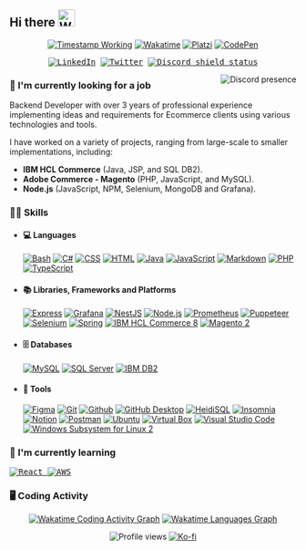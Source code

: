 <!-- 🟥 SMALL SHIELD/BADGE USED IN THIS DOCUMENT 🟥 -->
<!-- Wakatime                        https://wakatime.com/share/badges -->
<!-- Shields, basic and original     https://shields.io/ -->
<!-- Icons for shields and color     https://simpleicons.org/ -->
<!-- Custom Shields and icons        https://github.com/DenverCoder1/custom-icon-badges -->
<!-- Profile views                   https://github.com/antonkomarev/github-profile-views-counter -->
<!-- Timestamp in shield.io          https://github.com/badges/shields/issues/749 -->

<!-- How to make a shield.io badge with just a logo in the left side?: https://stackoverflow.com/questions/62155899/how-to-make-a-shield-io-badge-with-just-a-logo-in-the-left-side/63705827#63705827 -->

<h2>
  <span>Hi there</span>
  <!-- Microsoft animated emojis: https://github.com/Tarikul-Islam-Anik/Animated-Fluent-Emojis -->
  <img src="https://raw.githubusercontent.com/Tarikul-Islam-Anik/Animated-Fluent-Emojis/master/Emojis/Hand%20gestures/Waving%20Hand.png" alt="Waving Hand" width="30" />
</h2>

<p align=center>
<a href="https://www.linkedin.com/in/cabos-manuel/"><img alt="Timestamp Working" src="https://custom-icon-badges.demolab.com/date/1633093200?colorB=42b883&label=Experience&logo=computer&logoColor=white"></a>
<a href="https://wakatime.com/@CabosManuel"><img alt="Wakatime" src="https://wakatime.com/badge/user/9e0548e0-ba44-4650-b0f1-5ece84453209.svg"></a>
<a href="https://platzi.com/p/CabosManuel"><img alt="Platzi" src="https://img.shields.io/badge/Platzi-@CabosManuel-09e989?logo=platzi&logoColor=09e989"></a>
<a href="https://codepen.io/cabosmanuel"><img alt="CodePen" src="https://img.shields.io/badge/CodePen-white?logo=codepen&logoColor=black"></a>
</p>

<p align=center>
<kbd>
<a href="https://www.linkedin.com/in/cabos-manuel/"><img alt="LinkedIn" src="https://custom-icon-badges.demolab.com/badge/cabos--manuel/-white.svg?logo=linked_in&logoColor=white"></a>
<a href="https://twitter.com/mcabos_dev"><img alt="Twitter" src="https://img.shields.io/badge/%40mcabos__dev-black?logo=x&logoColor=white"></a>
<!-- Small badge Discord status (also works for servers) - https://github.com/gitlimes/discord-md-badge -->
<a href="https://discordapp.com/users/295729338933051404"><img alt="Discord shield status" src="https://dcbadge.limes.pink/api/shield/295729338933051404?style=flat&theme=discord-inverted"></a>
</kbd>
</p>

<!-- RIGHT CONTENT DISCORD PRESENCE --------------- -->
<!-- https://github.com/Zyplos/discord-readme-badge -->
<a href="https://discordapp.com/users/295729338933051404"><img align=right alt="Discord presence" src="https://discord-readme-badge.vercel.app/api?id=295729338933051404"></a>


<!-- LEFT CONTENT TEXT ---------------------------- -->
<!-- Currently working ============================================ -->
### 🔭 I'm currently looking for a job
Backend Developer with over 3 years of professional experience implementing ideas and requirements for Ecommerce clients using various technologies and tools.

I have worked on a variety of projects, ranging from large-scale to smaller implementations, including:
- **IBM HCL Commerce** (Java, JSP, and SQL DB2).
- **Adobe Commerce - Magento** (PHP, JavaScript, and MySQL).
- **Node.js** (JavaScript, NPM, Selenium, MongoDB and Grafana).

<!-- Skills ======================================================= -->
### 👨‍💻 Skills
- #### 💻 Languages
  <!-- [![Android](https://img.shields.io/badge/Android-3DDC84?logo=android&logoColor=white)](https://github.com/search?q=user%3ACabosManuel+topic%3Aandroid&type=repositories&s=updated&o=desc) -->
  <!-- [![SQL](https://custom-icon-badges.demolab.com/badge/SQL-025E8C.svg?logo=database&logoColor=white)](https://github.com/search?q=user%3ACabosManuel+topic%3Asql) -->
  [![Bash](https://img.shields.io/badge/Bash-121011.svg?logo=gnu-bash&logoColor=white)](#)
  [![C#](https://custom-icon-badges.demolab.com/badge/C%23-68217A.svg?logo=cs2&logoColor=white)](https://github.com/search?q=user%3ACabosManuel+language%3Acsharp)
  [![CSS](https://img.shields.io/badge/CSS-1572B6.svg?logo=css3&logoColor=white)](https://github.com/search?q=user%3ACabosManuel+language%3Acss)
  [![HTML](https://img.shields.io/badge/HTML-E34F26.svg?logo=html5&logoColor=white)](https://github.com/search?q=user%3ACabosManuel+language%3Ahtml)
  [![Java](https://custom-icon-badges.demolab.com/badge/Java-ed2025.svg?logo=java&logoColor=white)](https://github.com/search?q=user%3ACabosManuel+language%3Ajava&type=repositories&s=updated&o=desc)
  [![JavaScript](https://img.shields.io/badge/JavaScript-F7DF1E.svg?logo=javascript&logoColor=white)](https://github.com/search?q=user%3ACabosManuel+language%3Ajavascript&type=repositories&s=updated&o=desc)
  [![Markdown](https://img.shields.io/badge/Markdown-000000.svg?logo=markdown&logoColor=white)](https://github.com/search?q=user%3ACabosManuel+language%3Amarkdown)
  [![PHP](https://img.shields.io/badge/PHP-777BB4.svg?logo=php&logoColor=white)](https://github.com/search?q=user%3ACabosManuel+language%3Aphp&type=repositories&s=updated&o=desc)
  [![TypeScript](https://img.shields.io/badge/TypeScript-3178C6?logo=typescript&logoColor=white)](https://github.com/search?q=user%3ACabosManuel+language%3Atypescript&type=repositories&s=updated&o=desc)

- #### 📚 Libraries, Frameworks and Platforms
  <!-- [![Angular](https://img.shields.io/badge/Angular-c3002f.svg?logo=angular&logoColor=white)](#) -->
  [![Express](https://img.shields.io/badge/Express-000000?logo=express)](https://github.com/search?q=user%3ACabosManuel+topic%3Aexpress&type=repositories&s=updated&o=desc)
  [![Grafana](https://img.shields.io/badge/Grafana-F46800.svg?logo=grafana&logoColor=white)]()
  [![NestJS](https://img.shields.io/badge/NestJS-E0234E.svg?logo=nestjs)](https://github.com/search?q=user%3ACabosManuel+topic%3Anestjs&type=repositories&s=updated&o=desc)
  [![Node.js](https://img.shields.io/badge/Node.js-3d3f34.svg?logo=node.js)](https://github.com/search?q=user%3ACabosManuel+topic%3Anodejs&type=repositories&s=updated&o=desc)
  [![Prometheus](https://img.shields.io/badge/Prometheus-E6522C.svg?logo=prometheus&logoColor=white)](#)
  [![Puppeteer](https://img.shields.io/badge/Puppeteer-40B5A4.svg?logo=puppeteer&logoColor=white)](#)
  [![Selenium](https://img.shields.io/badge/Selenium-43B02A.svg?logo=selenium&logoColor=white)](#)
  [![Spring](https://img.shields.io/badge/Spring-6db33f.svg?logo=spring&logoColor=white)](https://github.com/search?q=user%3ACabosManuel+topic%3Aspring&type=repositories&s=updated&o=desc)
  [![IBM HCL Commerce 8](https://custom-icon-badges.demolab.com/badge/IBM-HCL_Commerce_8-blue.svg?logoColor=white&labelColor=black)](#)
  [![Magento 2](https://custom-icon-badges.demolab.com/badge/Magento_2-EE672F.svg?logo=magento-white)](#)

- #### 🗄️ Databases
  [![MySQL](https://img.shields.io/badge/MySQL-00618a.svg?logo=mysql&logoColor=white&labelColor=e48e00)](https://github.com/search?q=user%3ACabosManuel+topic%3Amysql&type=repositories&s=updated&o=desc)
  [![SQL Server](https://custom-icon-badges.demolab.com/badge/SQL_Server-blue.svg?logo=ssms)](#)
  [![IBM DB2](https://custom-icon-badges.demolab.com/badge/IBM-DB2-green.svg?logoColor=white&labelColor=black)](#)

- #### 🧰 Tools
  [![Figma](https://custom-icon-badges.demolab.com/badge/Figma-gray.svg?logo=figma-color)](#)
  [![Git](https://img.shields.io/badge/Git-e96228.svg?logo=git&logoColor=white)](#)
  [![Github](https://img.shields.io/badge/Github-0d1117.svg?logo=github&logoColor=white)](#)
  [![GitHub Desktop](https://img.shields.io/badge/GitHub%20Desktop-8034A9.svg?logo=github&logoColor=white)](#)
  [![HeidiSQL](https://custom-icon-badges.demolab.com/badge/HeidiSQL-2f4f4e.svg?logo=heidisql)](#)
  [![Insomnia](https://img.shields.io/badge/Insomnia-5700ce.svg?logo=insomnia&logoColor=white)](#)
  [![Notion](https://img.shields.io/badge/Notion-white.svg?logo=notion&logoColor=black)](#)
  [![Postman](https://img.shields.io/badge/Postman-FF6C37?logo=postman&logoColor=white)](#)
  [![Ubuntu](https://img.shields.io/badge/Ubuntu-dc532a.svg?logo=ubuntu&logoColor=white)](#)
  [![Virtual Box](https://img.shields.io/badge/Virtual_Box-1c3b62.svg?logo=virtualbox&logoColor=white)](#)
  [![Visual Studio Code](https://custom-icon-badges.demolab.com/badge/Visual%20Studio%20Code-3e3e42.svg?logo=vs-code)](#)
  [![Windows Subsystem for Linux 2](https://img.shields.io/badge/WSL_2-FCC624.svg?logo=linux&logoColor=black)](#)
  <!-- [![Neovim](https://img.shields.io/badge/Neovim-2a6793?logo=neovim&logoColor=539940)](#) -->
  <!-- [![Linux](https://img.shields.io/badge/Linux-273e6c.svg?logo=linux&logoColor=white)](#) -->
  <!-- [![ChatGPT](https://img.shields.io/badge/ChatGPT-70a597.svg?logo=openai&logoColor=white)](#) -->
  <!-- [![Discord](https://img.shields.io/badge/-Discord-5865F2.svg?logo=discord&logoColor=white)](https://discordapp.com/users/295729338933051404) -->
  <!-- [![Android Studio](https://img.shields.io/badge/Android%20Studio-008678.svg?logo=android-studio&logoColor=white)](https://github.com/search?q=user%3ACabosManuel+topic%3Aandroid&type=repositories&s=updated&o=desc) -->
  <!-- [![Eclipse](https://img.shields.io/badge/Eclipse-2b1e52.svg?logo=eclipse&logoColor=2b1e52&labelColor=orange)](#) -->
  <!-- [![Visual Studio](https://custom-icon-badges.demolab.com/badge/Visual%20Studio-3e3e42.svg?logo=visualstudio)](#) -->
  <!-- [![SQL Server Management Studio](https://custom-icon-badges.demolab.com/badge/SQL_Server_Management_Studio-blue.svg?logo=ssms)](#) -->
  <!-- [![DBeaver](https://custom-icon-badges.demolab.com/badge/DBeaver-51afb5.svg?logo=dbeaver&labelColor=836d5e)](#) -->

<!-- Currently learning ========================================= -->
<h3>🌱 I'm currently learning</h3>
<p>
<kbd>
  <!--<a href="#"><img alt="Docker" src="https://img.shields.io/badge/Docker-1e63ee?logo=docker&logoColor=white"></a>-->
  <!-- <a href="#"><img alt="Elasticsearch" src="https://custom-icon-badges.demolab.com/badge/Elasticsearch-04bcb4.svg?logo=elasticsearch-color&labelColor=343444"></a> -->
  <!-- <a href="#">
    <img alt="MongoDB" src="https://img.shields.io/badge/MongoDB-47A248.svg?logo=mongodb&logoColor=white">
  </a> -->
  <!-- <a href="#">
    <img alt="PostgreSQL" src="https://img.shields.io/badge/PostgreSQL-4169E1.svg?logo=postgresql&logoColor=white">
  </a> -->
  <!-- <a href="#">
    <img alt="AWS" src="https://custom-icon-badges.demolab.com/badge/AWS-FF9900.svg?logo=aws&logoColor=white">
  </a> -->
  <a href="https://github.com/search?q=user%3ACabosManuel+topic%3Areact&type=repositories&s=updated&o=desc">
    <img alt="React" src="https://img.shields.io/badge/React-20232a.svg?logo=react&logoColor=61DAFB">
  </a>
  <a href="#">
    <img alt="AWS" src="https://custom-icon-badges.demolab.com/badge/AWS-FF9900.svg?logo=aws&logoColor=white">
  </a>
</kbd>
</p>

<!-- Wakatime Graphs -->
### 🖥️ Coding Activity
<p align=center>
  <a href="https://wakatime.com/@CabosManuel"><img src="https://wakatime.com/share/@CabosManuel/b7f49050-60b0-487d-85ab-6239a165ef0c.png" alt="Wakatime Coding Activity Graph"></a>
  <a href="https://wakatime.com/@CabosManuel"><img src="https://wakatime.com/share/@CabosManuel/f6b4054c-9f4c-4645-9dc0-f18ac42bd0dd.svg" alt="Wakatime Languages Graph"></a>
</p>

<!-- PROFILE VIEWS ################################################## -->
<p align=center>
  <img alt="Profile views" src="https://komarev.com/ghpvc/?username=CabosManuel&color=42b883">
  <a href="https://ko-fi.com/kbossmc"><img alt="Ko-fi" src="https://img.shields.io/badge/buy_me_a_coffee-ff5f5f?logo=ko-fi&logoColor=white"></a>
</p>

<!-- Games -->
<!--
<span>
<a href="#"><img alt="Rocket League" align=right src="https://custom-icon-badges.demolab.com/badge/Rocket_League-Diamond_II-23d6f2.svg?logo=rocket-league&labelColor=003a91"></a>
<br>
<a href="#"><img alt="Apex Legends" align=right src="https://custom-icon-badges.demolab.com/badge/Apex_Legends-Bronze-674d39.svg?logo=apex&labelColor=black"></a>
<br>
<a href="#"><img alt="Minecraft" align=right src="https://custom-icon-badges.demolab.com/badge/Minecraft-825c3f.svg?logo=minecraft-block&labelColor=4e9c32"></a>
</span>
-->

<!-- Tricks Github README -->
<!-- https://notes.aliciasykes.com/36402/github-markdown-tricks -->
<!-- https://grantwinney.com/cool-markdown-tricks-for-github/ -->
